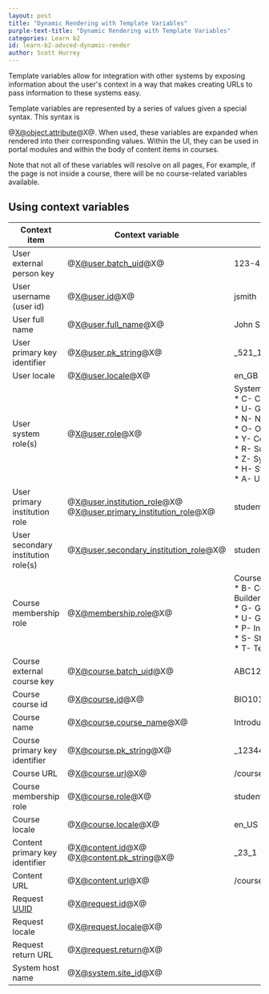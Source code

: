 ```yaml
---
layout: post
title: "Dynamic Rendering with Template Variables" 
purple-text-title: "Dynamic Rendering with Template Variables"
categories: Learn b2
id: learn-b2-advced-dynamic-render
author: Scott Hurrey
---
```

Template variables allow for integration with other systems by exposing
information about the user's context in a way that makes creating URLs to pass
information to these systems easy.

Template variables are represented by a series of values given a special
syntax. This syntax is

@X@object.attribute@X@. When used, these variables are expanded when rendered
into their corresponding values. Within the UI, they can be used in portal
modules and within the body of content items in courses.

Note that not all of these variables will resolve on all pages, For example,
if the page is not inside a course, there will be no course-related variables
available.

## Using context variables

Context item | Context variable | Example output
---|---|---
User external person key | @X@user.batch_uid@X@ | 123-45-6789
User username (user id) | @X@user.id@X@ | jsmith
User full name | @X@user.full_name@X@ | John Smith
User primary key identifier | @X@user.pk_string@X@ | _521_1
User locale | @X@user.locale@X@ | en_GB
User system role(s) | @X@user.role@X@ | System Roles:<br />* C- Course Administrator<br />* U- Guest<br />* N- None<br />* O- Observer<br />* Y- Community Administrator<br />* R- Support<br />* Z- System Admin<br />* H- System Support<br />* A- User Administrator
User primary institution role | @X@user.institution_role@X@<br />@X@user.primary_institution_role@X@ | student
User secondary institution role(s) | @X@user.secondary_institution_role@X@ | student,faculty
Course membership role | @X@membership.role@X@ | Course/Organization Roles:<br />* B- Course Builder/Organization Builder<br />* G- Grader/Grader<br />* U- Guest/Guest<br />* P- Instructor/Leader<br />* S- Student/Participant<br />* T- Teacher's Assistant/Assistant
Course external course key | @X@course.batch_uid@X@ | ABC123ABC
Course course id | @X@course.id@X@ | BIO101
Course name | @X@course.course_name@X@ | Introduction to Concepts in Biology
Course primary key identifier | @X@course.pk_string@X@ | _12344_1
Course URL | @X@course.url@X@ | /courses/1/BIO101/
Course membership role | @X@course.role@X@ | student
Course locale | @X@course.locale@X@ | en_US
Content primary key identifier | @X@content.id@X@<br />@X@content.pk_string@X@ | _23_1
Content URL | @X@content.url@X@ | /courses/1/BOB101/content/_221_1
Request [UUID](https://www.opengroup.org/onlinepubs/009629399/apdxa.htm) | @X@request.id@X@ | 
Request locale | @X@request.locale@X@ | 
Request return URL | @X@request.return@X@ | 
System host name | @X@system.site_id@X@ | 